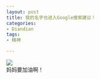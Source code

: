```yaml
---
layout: post
title: 我的名字也进入Google搜索建议！
categories:
- Diandian
tags:
- 精神

---
```

<img src="http://m3.img.srcdd.com/farm4/d/2012/0627/10/1D8954BE551BF933E6AE8590CCA4A64E_B500_900_491_271.PNG" />
<br />妈妈要加油啊！